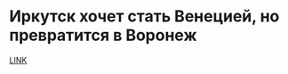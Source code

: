 # Иркутск хочет стать Венецией, но превратится в Воронеж



[LINK](https://varlamov.ru/4289612.html)